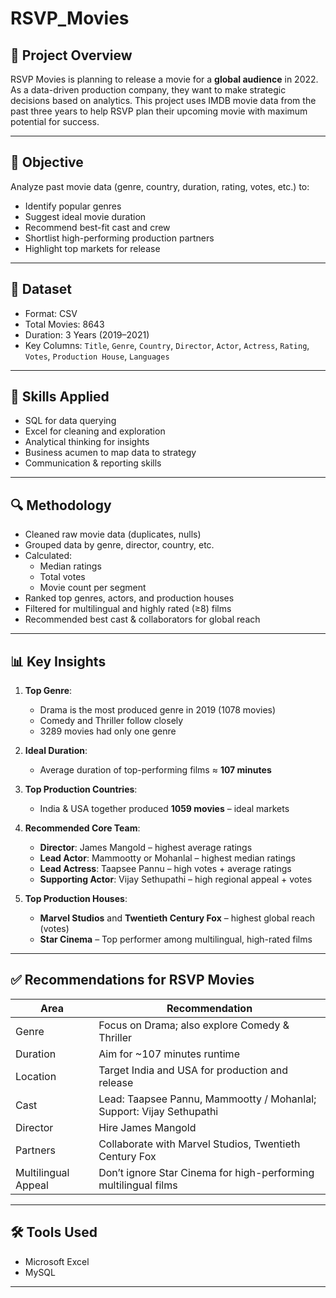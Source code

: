 # RSVP_Movies

## 📌 Project Overview

RSVP Movies is planning to release a movie for a **global audience** in 2022. As a data-driven production company, they want to make strategic decisions based on analytics. This project uses IMDB movie data from the past three years to help RSVP plan their upcoming movie with maximum potential for success.

---

## 🎯 Objective

Analyze past movie data (genre, country, duration, rating, votes, etc.) to:
- Identify popular genres
- Suggest ideal movie duration
- Recommend best-fit cast and crew
- Shortlist high-performing production partners
- Highlight top markets for release

---

## 📁 Dataset

- Format: CSV
- Total Movies: 8643
- Duration: 3 Years (2019–2021)
- Key Columns: `Title`, `Genre`, `Country`, `Director`, `Actor`, `Actress`, `Rating`, `Votes`, `Production House`, `Languages`

---

## 🧮 Skills Applied

- SQL for data querying
- Excel for cleaning and exploration
- Analytical thinking for insights
- Business acumen to map data to strategy
- Communication & reporting skills

---

## 🔍 Methodology

- Cleaned raw movie data (duplicates, nulls)
- Grouped data by genre, director, country, etc.
- Calculated:
  - Median ratings
  - Total votes
  - Movie count per segment
- Ranked top genres, actors, and production houses
- Filtered for multilingual and highly rated (≥8) films
- Recommended best cast & collaborators for global reach

---

## 📊 Key Insights

1. **Top Genre**:  
   - Drama is the most produced genre in 2019 (1078 movies)
   - Comedy and Thriller follow closely
   - 3289 movies had only one genre

2. **Ideal Duration**:  
   - Average duration of top-performing films ≈ **107 minutes**

3. **Top Production Countries**:  
   - India & USA together produced **1059 movies** – ideal markets

4. **Recommended Core Team**:
   - **Director**: James Mangold – highest average ratings
   - **Lead Actor**: Mammootty or Mohanlal – highest median ratings
   - **Lead Actress**: Taapsee Pannu – high votes + average ratings
   - **Supporting Actor**: Vijay Sethupathi – high regional appeal + votes

5. **Top Production Houses**:
   - **Marvel Studios** and **Twentieth Century Fox** – highest global reach (votes)
   - **Star Cinema** – Top performer among multilingual, high-rated films

---

## ✅ Recommendations for RSVP Movies

| Area | Recommendation |
|------|----------------|
| Genre | Focus on Drama; also explore Comedy & Thriller |
| Duration | Aim for ~107 minutes runtime |
| Location | Target India and USA for production and release |
| Cast | Lead: Taapsee Pannu, Mammootty / Mohanlal; Support: Vijay Sethupathi |
| Director | Hire James Mangold |
| Partners | Collaborate with Marvel Studios, Twentieth Century Fox |
| Multilingual Appeal | Don’t ignore Star Cinema for high-performing multilingual films |

---

## 🛠 Tools Used

- Microsoft Excel
- MySQL
---


